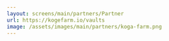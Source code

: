 ```yaml
---
layout: screens/main/partners/Partner
url: https://kogefarm.io/vaults
image: /assets/images/main/partners/koga-farm.png
---
```



